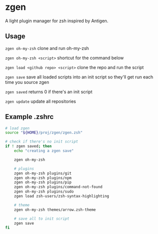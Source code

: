 zgen
====

A light plugin manager for zsh inspired by Antigen.

## Usage

`zgen oh-my-zsh` clone and run oh-my-zsh

`zgen oh-my-zsh <script>` shortcut for the command below

`zgen load <github repo> <script>` clone the repo and run the script

`zgen save` save all loaded scripts into an init script so they'll get run each time you source zgen

`zgen saved` returns 0 if there's an init script

`zgen update` update all repositories

## Example .zshrc

```zsh
# load zgen
source "${HOME}/proj/zgen/zgen.zsh"

# check if there's no init script
if ! zgen saved; then
    echo "creating a zgen save"

    zgen oh-my-zsh

    # plugins
    zgen oh-my-zsh plugins/git
    zgen oh-my-zsh plugins/npm
    zgen oh-my-zsh plugins/pip
    zgen oh-my-zsh plugins/command-not-found
    zgen oh-my-zsh plugins/sudo
    zgen load zsh-users/zsh-syntax-highlighting

    # theme
    zgen oh-my-zsh themes/arrow.zsh-theme

    # save all to init script
    zgen save
fi
```
